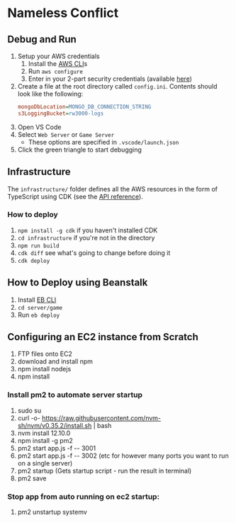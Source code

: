 # Nameless Conflict

## Debug and Run

1. Setup your AWS credentials
   1. Install the [AWS CLI](https://docs.aws.amazon.com/cli/latest/userguide/install-cliv2-windows.html)s
   1. Run `aws configure`
   1. Enter in your 2-part security credentials (available [here](https://console.aws.amazon.com/iam/home#/security_credentials))
1. Create a file at the root directory called `config.ini`. Contents should look like the following:
    ```ini
    mongoDbLocation=MONGO_DB_CONNECTION_STRING
    s3LoggingBucket=rw3000-logs
    ```
1. Open VS Code
1. Select `Web Server` or `Game Server`
   * These options are specified in `.vscode/launch.json`
1. Click the green triangle to start debugging

## Infrastructure

The `infrastructure/` folder defines all the AWS resources in the form of TypeScript using CDK (see the [API reference](https://docs.aws.amazon.com/cdk/api/latest/docs/aws-construct-library.html)).

### How to deploy

1. `npm install -g cdk`   if you haven't installed CDK
1. `cd infrastructure`    if you're not in the directory
1. `npm run build`
1. `cdk diff`             see what's going to change before doing it
1. `cdk deploy`

## How to Deploy using Beanstalk

1. Install [EB CLI](https://docs.aws.amazon.com/elasticbeanstalk/latest/dg/eb-cli3-install-windows.html)
1. `cd server/game`
1. Run `eb deploy`

## Configuring an EC2 instance from Scratch

1. FTP files onto EC2
1. download and install npm
1. npm install nodejs
1. npm install

### Install pm2 to automate server startup
1. sudo su
1. curl -o- https://raw.githubusercontent.com/nvm-sh/nvm/v0.35.2/install.sh | bash
1. nvm install 12.10.0
1. npm install -g pm2
1. pm2 start app.js -f -- 3001
1. pm2 start app.js -f -- 3002 (etc for however many ports you want to run on a single server)
1. pm2 startup (Gets startup script - run the result in terminal)
1. pm2 save

### Stop app from auto running on ec2 startup:
1. pm2 unstartup systemv
